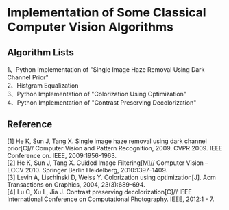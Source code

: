 # Implementation of Some Classical Computer Vision Algorithms

## Algorithm Lists
1、Python Implementation of "Single Image Haze Removal Using Dark Channel Prior"  
2、Histgram Equalization  
3、Python Implementation of "Colorization Using Optimization"  
4、Python Implementation of "Contrast Preserving Decolorization"
## Reference
[1] He K, Sun J, Tang X. Single image haze removal using dark channel prior[C]// Computer Vision and Pattern Recognition, 2009. CVPR 2009. IEEE Conference on. IEEE, 2009:1956-1963.  
[2] He K, Sun J, Tang X. Guided Image Filtering[M]// Computer Vision – ECCV 2010. Springer Berlin Heidelberg, 2010:1397-1409.  
[3] Levin A, Lischinski D, Weiss Y. Colorization using optimization[J]. Acm Transactions on Graphics, 2004, 23(3):689-694.   
[4] Lu C, Xu L, Jia J. Contrast preserving decolorization[C]// IEEE International Conference on Computational Photography. IEEE, 2012:1 - 7.  